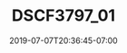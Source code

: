 ---
title: DSCF3797_01
date: 2019-07-07T20:36:45-07:00
draft: false
location: Bremerton, WA
img_url: https://d17enza3bfujl8.cloudfront.net/DSCF3797_01.jpg
original_fn: ""
tags:
- Seattle, WA

---